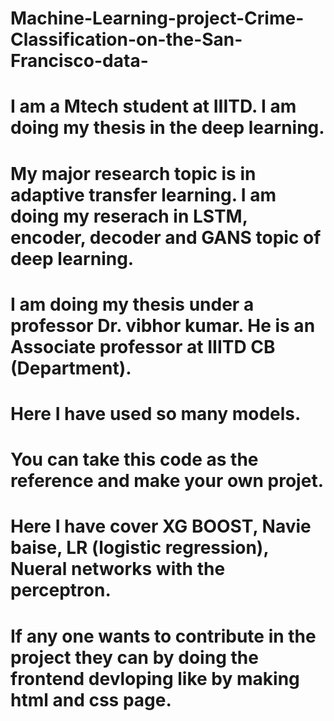 # Machine-Learning-project-Crime-Classification-on-the-San-Francisco-data-
# I am a Mtech student at IIITD. I am doing my thesis in the deep learning.
# My major research topic is in adaptive transfer learning. I am doing my reserach in LSTM, encoder, decoder and GANS topic of deep learning.
# I am doing my thesis under a professor Dr. vibhor kumar. He is an Associate professor at IIITD CB (Department).
# Here I have used so many models.
# You can take this code as the reference and make your own projet.
# Here I have cover XG BOOST, Navie baise, LR (logistic regression), Nueral networks with the perceptron.
# If any one wants to contribute in the project they can by doing the frontend devloping like by making html and css page.  
